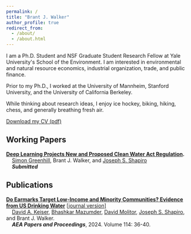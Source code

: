 ```yaml
---
permalink: /
title: "Brant J. Walker"
author_profile: true
redirect_from: 
  - /about/
  - /about.html
---
```


I am a Ph.D. Student and NSF Graduate Student Research Fellow at Yale University's School of the Environment. I am interested in environmental and natural resource economics, industrial organization, trade, and public finance.

Prior to my Ph.D., I worked at the University of Mannheim, Stanford University, and the University of California Berkeley. 

While thinking about research ideas, I enjoy ice hockey, biking, hiking, chess, and generally breathing fresh air.

[Download my CV (pdf)](https://brantjwalker.github.io/files/CV.pdf)

Working Papers
------

**[Deep Learning Projects New and Proposed Clean Water Act Regulation](https://brantjwalker.github.io/files/Papers/Clean_Water_Act_Deep_Learning_Main_Text_and_SM.pdf).**<br>
&nbsp;&nbsp;&nbsp;&nbsp;[Simon Greenhill](https://simondgreenhill.github.io/), Brant J. Walker, and [Joseph S. Shapiro](https://www.joseph-s-shapiro.com/) <br>
&nbsp;&nbsp;&nbsp;&nbsp;***Submitted***


Publications
------

**[Do Earmarks Target Low-Income and Minority Communities? Evidence from US Drinking Water](https://brantjwalker.github.io/files/Papers/SDWA_Earmarks_WP.pdf)** [[journal version]](https://www.aeaweb.org/articles?id=10.1257/pandp.20241009)<br>
&nbsp;&nbsp;&nbsp;&nbsp;[David A. Keiser](https://sites.google.com/site/dkeiserecon/home), [Bhashkar Mazumder](https://sites.google.com/view/bhash/home), [David Molitor](https://www.davidmolitor.com/), [Joseph S. Shapiro](https://www.joseph-s-shapiro.com/), and Brant J. Walker.<br>
&nbsp;&nbsp;&nbsp;&nbsp;***AEA Papers and Proceedings***, 2024. Volume 114: 36-40.

